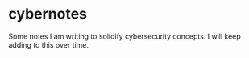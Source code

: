 # cybernotes
Some notes I am writing to solidify cybersecurity concepts. I will keep adding to this over time.
